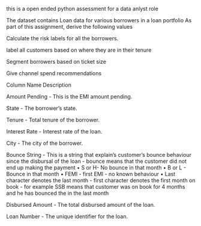this is a open ended python assessment for a data anlyst role

The dataset contains Loan data for various borrowers in a loan portfolio
As part of this assignment, derive the following values

Calculate the risk labels for all the borrowers. 

label all customers based on where they are in their tenure

Segment borrowers based on ticket size

Give channel spend recommendations

Column Name 	Description 

Amount Pending -	This is the EMI amount pending. 

State -	The borrower’s state. 

Tenure -	Total tenure of the borrower. 

Interest Rate -	Interest rate of the loan. 

City -	The city of the borrower. 

Bounce String -	This is a string that explain’s customer’s bounce behaviour since the disbursal of the loan - bounce means that the customer did not end up making the payment • S or H- No bounce in that month • B or L - Bounce in that month • FEMI - first EMI - no known behaviour • Last character denotes the last month - first character denotes the first month on book - for example SSB means that customer was on book for 4 months and he has bounced the in the last month 

Disbursed Amount -	The total disbursed amount of the loan. 

Loan Number -	The unique identifier for the loan. 
 

